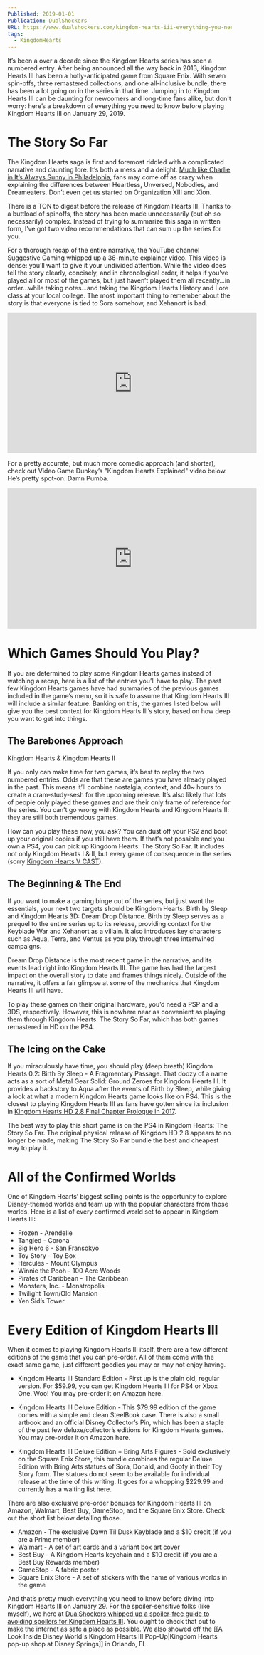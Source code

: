 ```yaml
---
Published: 2019-01-01
Publication: DualShockers
URL: https://www.dualshockers.com/kingdom-hearts-iii-everything-you-need-to-know/
tags:
  - KingdomHearts
---
```

It’s been a over a decade since the Kingdom Hearts series has seen a numbered entry. After being announced all the way back in 2013, Kingdom Hearts III has been a hotly-anticipated game from Square Enix. With seven spin-offs, three remastered collections, and one all-inclusive bundle, there has been a lot going on in the series in that time. Jumping in to Kingdom Hearts III can be daunting for newcomers and long-time fans alike, but don't worry: here’s a breakdown of everything you need to know before playing Kingdom Hearts III on January 29, 2019.

# The Story So Far

The Kingdom Hearts saga is first and foremost riddled with a complicated narrative and daunting lore. It’s both a mess and a delight. [Much like Charlie in It’s Always Sunny in Philadelphia](https://www.youtube.com/watch?v=_nTpsv9PNqo), fans may come off as crazy when explaining the differences between Heartless, Unversed, Nobodies, and Dreameaters. Don’t even get us started on Organization XIII and Xion.

There is a TON to digest before the release of Kingdom Hearts III. Thanks to a buttload of spinoffs, the story has been made unnecessarily (but oh so necessarily) complex. Instead of trying to summarize this saga in written form, I’ve got two video recommendations that can sum up the series for you.

For a thorough recap of the entire narrative, the YouTube channel Suggestive Gaming whipped up a 36-minute explainer video. This video is dense: you’ll want to give it your undivided attention. While the video does tell the story clearly, concisely, and in chronological order, it helps if you’ve played all or most of the games, but just haven’t played them all recently…in order…while taking notes…and taking the Kingdom Hearts History and Lore class at your local college. The most important thing to remember about the story is that everyone is tied to Sora somehow, and Xehanort is bad. 

<div class=iframe-container>
<iframe width="560" height="315" src="https://www.youtube-nocookie.com/embed/oV2DcmIK1rU?si=RK6EBlEi10gAO7bG" title="YouTube video player" frameborder="0" allow="accelerometer; autoplay; clipboard-write; encrypted-media; gyroscope; picture-in-picture; web-share" allowfullscreen></iframe>
</div>

For a pretty accurate, but much more comedic approach (and shorter), check out Video Game Dunkey’s "Kingdom Hearts Explained" video below. He’s pretty spot-on. Damn Pumba.

<div class=iframe-container>
<iframe width="560" height="315" src="https://www.youtube-nocookie.com/embed/8o1ieehttdA?si=ie0sHm9mug1kf0bp" title="YouTube video player" frameborder="0" allow="accelerometer; autoplay; clipboard-write; encrypted-media; gyroscope; picture-in-picture; web-share" allowfullscreen></iframe>
</div>

# Which Games Should You Play?

If you are determined to play some Kingdom Hearts games instead of watching a recap, here is a list of the entries you’ll have to play. The past few Kingdom Hearts games have had summaries of the previous games included in the game’s menu, so it is safe to assume that Kingdom Hearts III will include a similar feature. Banking on this, the games listed below will give you the best context for  Kingdom Hearts III’s story, based on how deep you want to get into things.

## The Barebones Approach

Kingdom Hearts & Kingdom Hearts II

If you only can make time for two games, it’s best to replay the two numbered entries. Odds are that these are games you have already played in the past. This means it’ll combine nostalgia, context, and 40~ hours to create a cram-study-sesh for the upcoming release. It’s also likely that lots of people only played these games and are their only frame of reference for the series. You can’t go wrong with Kingdom Hearts and Kingdom Hearts II: they are still both tremendous games.

How can you play these now, you ask? You can dust off your PS2 and boot up your original copies if you still have them. If that’s not possible and you own a PS4, you can pick up Kingdom Hearts: The Story So Far. It includes not only Kingdom Hearts I & II, but every game of consequence in the series (sorry [Kingdom Hearts V CAST](http://kingdomhearts.wikia.com/wiki/Kingdom_Hearts_V_CAST)).

## The Beginning & The End

If you want to make a gaming binge out of the series, but just want the essentials, your next two targets should be Kingdom Hearts: Birth by Sleep and Kingdom Hearts 3D: Dream Drop Distance. Birth by Sleep serves as a prequel to the entire series up to its release, providing context for the Keyblade War and Xehanort as a villain. It also introduces key characters such as Aqua, Terra, and Ventus as you play through three intertwined campaigns. 

Dream Drop Distance is the most recent game in the narrative, and its events lead right into Kingdom Hearts III. The game has had the largest impact on the overall story to date and frames things nicely. Outside of the narrative, it offers a fair glimpse at some of the mechanics that Kingdom Hearts III will have. 

To play these games on their original hardware, you’d need a PSP and a 3DS, respectively. However, this is nowhere near as convenient as playing them through Kingdom Hearts: The Story So Far, which has both games remastered in HD on the PS4. 

## The Icing on the Cake

If you miraculously have time, you should play (deep breath) Kingdom Hearts 0.2: Birth By Sleep - A Fragmentary Passage. That doozy of a name acts as a sort of Metal Gear Solid: Ground Zeroes for Kingdom Hearts III. It provides a backstory to Aqua after the events of Birth by Sleep, while giving a look at what a modern Kingdom Hearts game looks like on PS4. This is the closest to playing Kingdom Hearts III as fans have gotten since its inclusion in [Kingdom Hearts HD 2.8 Final Chapter Prologue in 2017](https://www.dualshockers.com/kingdom-hearts-final-chapter-prologue-review-playstation-4-disney/).

The best way to play this short game is on the PS4 in Kingdom Hearts: The Story So Far. The original physical release of Kingdom HD 2.8 appears to no longer be made, making The Story So Far bundle the best and cheapest way to play it.

# All of the Confirmed Worlds

One of Kingdom Hearts’ biggest selling points is the opportunity to explore Disney-themed worlds and team up with the popular characters from those worlds. Here is a list of every confirmed world set to appear in Kingdom Hearts III:

- Frozen - Arendelle
- Tangled - Corona
- Big Hero 6 - San Fransokyo
- Toy Story - Toy Box
- Hercules - Mount Olympus
- Winnie the Pooh - 100 Acre Woods
- Pirates of Caribbean - The Caribbean
- Monsters, Inc. - Monstropolis
- Twilight Town/Old Mansion
- Yen Sid’s Tower

# Every Edition of Kingdom Hearts III

When it comes to playing Kingdom Hearts III itself, there are a few different editions of the game that you can pre-order. All of them come with the exact same game, just different goodies you may or may not enjoy having. 

- Kingdom Hearts III Standard Edition - First up is the plain old, regular version. For $59.99, you can get Kingdom Hearts III for PS4 or Xbox One. Woo! You may pre-order it on Amazon here.
  
- Kingdom Hearts III Deluxe Edition - This $79.99 edition of the game comes with a simple and clean SteelBook case. There is also a small artbook and an official Disney Collector’s Pin, which has been a staple of the past few deluxe/collector’s editions for Kingdom Hearts games. You may pre-order it on Amazon here.
  
- Kingdom Hearts III Deluxe Edition + Bring Arts Figures - Sold exclusively on the Square Enix Store, this bundle combines the regular Deluxe Edition with Bring Arts statues of Sora, Donald, and Goofy in their Toy Story form. The statues do not seem to be available for individual release at the time of this writing. It goes for a whopping $229.99 and currently has a waiting list here.

There are also exclusive pre-order bonuses for Kingdom Hearts III on Amazon, Walmart, Best Buy, GameStop, and the Square Enix Store. Check out the short list below detailing those.

- Amazon - The exclusive Dawn Til Dusk Keyblade and a $10 credit (if you are a Prime member)
- Walmart - A set of art cards and a variant box art cover
- Best Buy - A Kingdom Hearts keychain and a $10 credit (if you are a Best Buy Rewards member)
- GameStop - A fabric poster
- Square Enix Store - A set of stickers with the name of various worlds in the game

And that’s pretty much everything you need to know before diving into Kingdom Hearts III on January 29. For the spoiler-sensitive folks (like myself), we here at [DualShockers whipped up a spoiler-free guide to avoiding spoilers for Kingdom Hearts III](https://www.dualshockers.com/kingdom-hearts-iii-3-leak-spoiler-block-guide/). You ought to check that out to make the internet as safe a place as possible. We also showed off the [[A Look Inside Disney World's Kingdom Hearts III Pop-Up|Kingdom Hearts pop-up shop at Disney Springs]] in Orlando, FL.